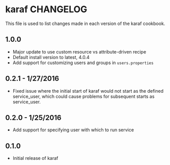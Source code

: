 karaf CHANGELOG
===============

This file is used to list changes made in each version of the karaf cookbook.

1.0.0 
-----
- Major update to use custom resource vs attribute-driven recipe
- Default install version to latest, 4.0.4
- Add support for customizing users and groups in `users.properties`

0.2.1 - 1/27/2016
-----
- Fixed issue where the initial start of karaf would not start as the defined service_user, which could cause problems for subsequent starts as service_user.

0.2.0 - 1/25/2016
-----
- Add support for specifying user with which to run service

0.1.0
-----
- Initial release of karaf
